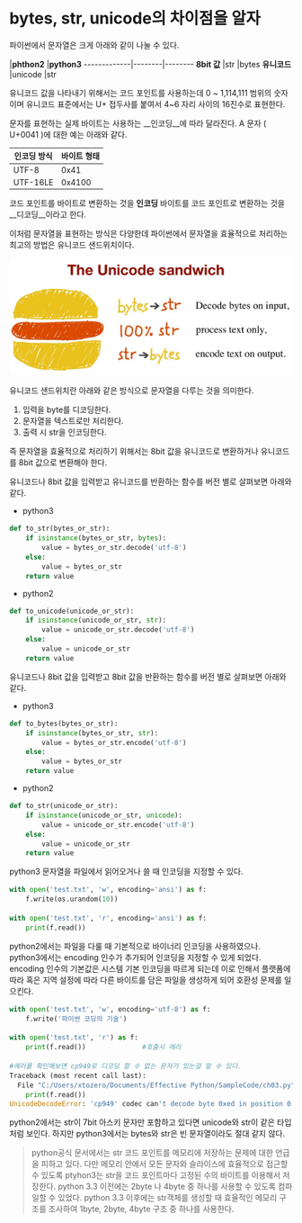 # bytes, str, unicode의 차이점을 알자

파이썬에서 문자열은 크게 아래와 같이 나눌 수 있다.

|__phthon2__ |__python3__
-------------|--------|--------
__8bit 값__  |str     |bytes
__유니코드__  |unicode |str

유니코드 값을 나타내기 위해서는 코드 포인트를 사용하는데 0 ~ 1,114,111 범위의 숫자이며 유니코드 표준에서는 U+ 접두사를 붙여서 4~6 자리 사이의 16진수로 표현한다.

문자를 표현하는 실제 바이트는 사용하는 __인코딩__에 따라 달라진다. A 문자 ( U+0041 )에 대한 예는 아래와 같다.

인코딩 방식|바이트 형태|
----------|---------|
UTF-8     |0x41
UTF-16LE  |0x4100

코드 포인트를 바이트로 변환하는 것을 __인코딩__ 바이트를 코드 포인트로 변환하는 것을 __디코딩__이라고 한다.

이처럼 문자열을 표현하는 방식은 다양한데 파이썬에서 문자열을 효율적으로 처리하는 최고의 방법은 유니코드 샌드위치이다.

![유니코드 샌드위치](../Images/UnicodeSandwich.png)

유니코드 샌드위치란 아래와 같은 방식으로 문자열을 다루는 것을 의미한다.
1. 입력을 byte를 디코딩한다.
2. 문자열을 텍스트로만 처리한다.
3. 출력 시 str을 인코딩한다.

즉 문자열을 효율적으로 처리하기 위해서는 8bit 값을 유니코드로 변환하거나 유니코드를 8bit 값으로 변환해야 한다.

유니코드나 8bit 값을 입력받고 유니코드를 반환하는 함수를 버전 별로 살펴보면 아래와 같다.
* python3
```py
def to_str(bytes_or_str):
    if isinstance(bytes_or_str, bytes):
        value = bytes_or_str.decode('utf-8')
    else:
        value = bytes_or_str
    return value
```

* python2
```py
def to_unicode(unicode_or_str):
    if isinstance(unicode_or_str, str):
        value = unicode_or_str.decode('utf-8')
    else:
        value = unicode_or_str
    return value
```

유니코드나 8bit 값을 입력받고 8bit 값을 반환하는 함수를 버전 별로 살펴보면 아래와 같다.
* python3
```py
def to_bytes(bytes_or_str):
    if isinstance(bytes_or_str, str):
        value = bytes_or_str.encode('utf-8')
    else:
        value = bytes_or_str
    return value
```

* python2
```py
def to_str(unicode_or_str):
    if isinstance(unicode_or_str, unicode):
        value = unicode_or_str.encode('utf-8')
    else:
        value = unicode_or_str
    return value
```

python3 문자열을 파일에서 읽어오거나 쓸 때 인코딩을 지정할 수 있다.
```py
with open('test.txt', 'w', encoding='ansi') as f:
    f.write(os.urandom(10))

with open('test.txt', 'r', encoding='ansi') as f:
    print(f.read())
```

python2에서는 파일을 다룰 때 기본적으로 바이너리 인코딩을 사용하였으나. python3에서는 encoding 인수가 추가되어 인코딩을 지정할 수 있게 되었다.
encoding 인수의 기본값은 시스템 기본 인코딩을 따르게 되는데 이로 인해서 플랫폼에 따라 혹은 지역 설정에 따라 다른 바이트를 담은 파일을 생성하게 되어 호환성 문제를 일으킨다.
```py
with open('test.txt', 'w', encoding='utf-8') as f:
    f.write('파이썬 코딩의 기술')

with open('test.txt', 'r') as f:
    print(f.read())              #호출시 에러

#에러를 확인해보면 cp949로 디코딩 할 수 없는 문자가 있는걸 알 수 있다.
Traceback (most recent call last):
  File "C:/Users/xtozero/Documents/Effective Python/SampleCode/ch03.py", line 28, in <module>
    print(f.read())
UnicodeDecodeError: 'cp949' codec can't decode byte 0xed in position 0: illegal multibyte sequence
```

python2에서는 str이 7bit 아스키 문자만 포함하고 있다면 unicode와 str이 같은 타입처럼 보인다.
하지만 python3에서는 bytes와 str은 빈 문자열이라도 절대 같지 않다.
> python공식 문서에서는 str 코드 포인트를 메모리에 저장하는 문제에 대한 언급을 피하고 있다.
다만 메모리 안에서 모든 문자와 슬라이스에 효율적으로 접근할 수 있도록 ptyhon3는 str을 코드 포인트마다 고정된 수의 바이트를 이용해서 저장한다.
python 3.3 이전에는 2byte 나 4byte 중 하나를 사용할 수 있도록 컴파일할 수 있었다.
python 3.3 이후에는 str객체를 생성할 때 효율적인 메모리 구조를 조사하여 1byte, 2byte, 4byte 구조 중 하나를 사용한다.

